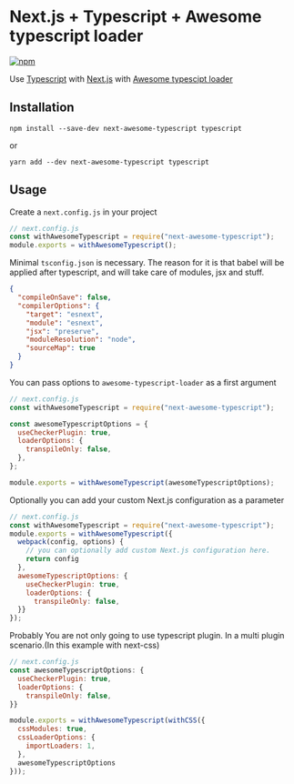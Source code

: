 # Next.js + Typescript + Awesome typescript loader

<p>
  <a href="https://www.npmjs.com/package/next-awesome-typescript">
    <img alt="npm" src="https://img.shields.io/npm/v/next-awesome-typescript.svg?style=flat-square" />
  </a>
</p>

Use [Typescript](https://www.typescriptlang.org/) with [Next.js](https://github.com/zeit/next.js) with [Awesome typescipt loader](https://github.com/s-panferov/awesome-typescript-loader)

## Installation

```
npm install --save-dev next-awesome-typescript typescript
```

or

```
yarn add --dev next-awesome-typescript typescript
```

## Usage

Create a `next.config.js` in your project

```js
// next.config.js
const withAwesomeTypescript = require("next-awesome-typescript");
module.exports = withAwesomeTypescript();
```

Minimal `tsconfig.json` is necessary. The reason for it is that babel will be applied after typescript, and will take care of modules, jsx and stuff.

```json
{
  "compileOnSave": false,
  "compilerOptions": {
    "target": "esnext",
    "module": "esnext",
    "jsx": "preserve",
    "moduleResolution": "node",
    "sourceMap": true
  }
}
```

You can pass options to `awesome-typescript-loader` as a first argument

```js
// next.config.js
const withAwesomeTypescript = require("next-awesome-typescript");

const awesomeTypescriptOptions = {
  useCheckerPlugin: true,
  loaderOptions: {
    transpileOnly: false,
  },
};

module.exports = withAwesomeTypescript(awesomeTypescriptOptions);
```

Optionally you can add your custom Next.js configuration as a parameter

```js
// next.config.js
const withAwesomeTypescript = require("next-awesome-typescript");
module.exports = withAwesomeTypescript({
  webpack(config, options) {
    // you can optionally add custom Next.js configuration here.
    return config
  },
  awesomeTypescriptOptions: {
    useCheckerPlugin: true,
    loaderOptions: {
      transpileOnly: false,
  }}
});
```

Probably You are not only going to use typescript plugin. In a multi plugin scenario.(In this example with next-css)

```js
// next.config.js
const awesomeTypescriptOptions: {
  useCheckerPlugin: true,
  loaderOptions: {
    transpileOnly: false,
}}

module.exports = withAwesomeTypescript(withCSS({
  cssModules: true,
  cssLoaderOptions: {
    importLoaders: 1,
  },
  awesomeTypescriptOptions
}));
```
